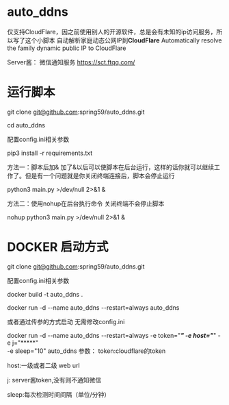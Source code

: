 # auto_ddns 
仅支持CloudFlare，因之前使用别人的开源软件，总是会有未知的ip访问服务，所以写了这个小脚本
自动解析家庭动态公网IP到**CloudFlare**
Automatically resolve the family dynamic public IP to CloudFlare

Server酱：
微信通知服务
https://sct.ftqq.com/
# 运行脚本
git clone git@github.com:spring59/auto_ddns.git

cd auto_ddns

配置config.ini相关参数

pip3 install -r requirements.txt

方法一：脚本后加& 加了&以后可以使脚本在后台运行，这样的话你就可以继续工作了。但是有一个问题就是你关闭终端连接后，脚本会停止运行

python3  main.py >/dev/null 2>&1 &

方法二：使用nohup在后台执行命令 关闭终端不会停止脚本

nohup python3  main.py >/dev/null 2>&1 &

# DOCKER 启动方式

git clone git@github.com:spring59/auto_ddns.git

配置config.ini相关参数

docker build -t auto_ddns .

docker run -d --name auto_ddns  --restart=always auto_ddns 

或者通过传参的方式启动 无需修改config.ini

docker run -d --name auto_ddns  --restart=always 
-e token="*****" 
-e  host="*****" 
-e j="*****"  
-e sleep="10" 
auto_ddns 
参数：
token:cloudflare的token

host:一级或者二级 web url

j: server酱token,没有则不通知微信

sleep:每次检测时间间隔（单位/分钟）